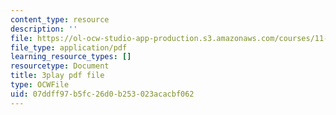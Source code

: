 ```yaml
---
content_type: resource
description: ''
file: https://ol-ocw-studio-app-production.s3.amazonaws.com/courses/11-384-malaysia-sustainable-cities-practicum-spring-2018/07ddff97b5fc26d0b253023acacbf062_b-PoEwPoRe8.pdf
file_type: application/pdf
learning_resource_types: []
resourcetype: Document
title: 3play pdf file
type: OCWFile
uid: 07ddff97-b5fc-26d0-b253-023acacbf062
---
```

